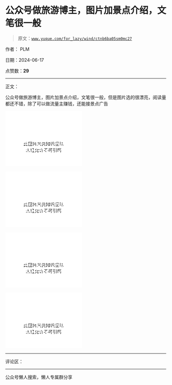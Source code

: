 # 公众号做旅游博主，图片加景点介绍，文笔很一般

> 原文：[`www.yuque.com/for_lazy/wind/ctnb6ba05sm0mc27`](https://www.yuque.com/for_lazy/wind/ctnb6ba05sm0mc27)

作者： PLM

日期：2024-06-17

点赞数：**29**

* * *

正文：

公众号做旅游博主，图片加景点介绍，文笔很一般，但是图片选的很漂亮，阅读量都还不错，除了可以做流量主赚钱，还能接景点广告

![](img/d7b0b32538512a9dddf4ed85d43d2418.png "None")

![](img/2a4bd9d910d50e27c1e092f9f29d5448.png "None")

![](img/f4b8d044f3e4ba84185fc0d26c855b87.png "None")

![](img/b84c4e2f31d7bf2e90ec12c993f65a21.png "None")

* * *

评论区：

* * *

公众号懒人搜索，懒人专属群分享